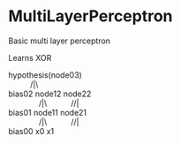 # MultiLayerPerceptron

Basic multi layer perceptron

Learns XOR

hypothesis(node03) <br>
&nbsp;&nbsp;&nbsp;&nbsp;&nbsp;&nbsp;&nbsp;&nbsp;&nbsp;&nbsp;/|\    
bias02 node12 node22  
&nbsp;&nbsp;&nbsp;&nbsp;&nbsp;&nbsp;&nbsp;&nbsp;&nbsp;&nbsp;&nbsp;&nbsp;&nbsp;&nbsp;/|\ &nbsp;&nbsp;&nbsp;&nbsp;&nbsp;&nbsp;&nbsp;&nbsp;&nbsp;&nbsp;//|  
bias01 node11 node21  
&nbsp;&nbsp;&nbsp;&nbsp;&nbsp;&nbsp;&nbsp;&nbsp;&nbsp;&nbsp;&nbsp;&nbsp;&nbsp;&nbsp;/|\ &nbsp;&nbsp;&nbsp;&nbsp;&nbsp;&nbsp;&nbsp;&nbsp;&nbsp;&nbsp;//|  
bias00   x0     x1    


